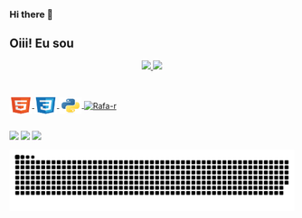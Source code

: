 ### Hi there 👋

## Oiii! Eu sou
<div align="center">
  <a href="https://github.com/JailsonSvieira">
  <img height="150em" src="https://github-readme-stats.vercel.app/api?username=JailsonSvieira&show_icons=true&theme=react&include_all_commits=true&count_private=true"/>
  <img height="150em" src="https://github-readme-stats.vercel.app/api/top-langs/?username=JailsonSvieira&layout=compact&langs_count=7&theme=react"/>
  </div>
  
##  
  
<div style="display: inline_block"><br>
  <img align="center" alt="Rafa-HTML" height="30" width="40" src="https://raw.githubusercontent.com/devicons/devicon/master/icons/html5/html5-original.svg">
  <img align="center" alt="Rafa-CSS" height="30" width="40" src="https://raw.githubusercontent.com/devicons/devicon/master/icons/css3/css3-original.svg">
  <img align="center" alt="Rafa-Python" height="30" width="40" src="https://raw.githubusercontent.com/devicons/devicon/master/icons/python/python-original.svg">
   <img align="center" alt="Rafa-r" height="30" width="40" src="https://cdn.jsdelivr.net/gh/devicons/devicon/icons/rstudio/rstudio-original.svg">
</div>
  
##
 
<div> 
  <a href="https://instagram.com/jailson_veira4.0" target="_blank"><img src="https://img.shields.io/badge/-Instagram-%23E4405F?style=for-the-badge&logo=instagram&logoColor=white" target="_blank"></a>
  <a href = "mailto:jailsonsantos347@gmail.com"><img src="https://img.shields.io/badge/-Gmail-%23333?style=for-the-badge&logo=gmail&logoColor=white" target="_blank"></a>
  <a href="https://www.linkedin.com/in/jailson-vieira-63227715b" target="_blank"><img src="https://img.shields.io/badge/-LinkedIn-%230077B5?style=for-the-badge&logo=linkedin&logoColor=white" target="_blank"></a> 
  
   ![Snake animation](https://github.com/JailsonSvieira/JailsonSvieira/blob/output/github-contribution-grid-snake.svg)

  
</div>
  

